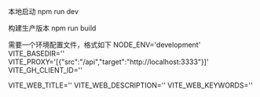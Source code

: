 本地启动
npm run dev

构建生产版本
npm run build

需要一个环境配置文件，格式如下
NODE_ENV='development'
VITE_BASEDIR=''
VITE_PROXY='[{"src":"/api","target":"http://localhost:3333"}]'
VITE_GH_CLIENT_ID=''

VITE_WEB_TITLE=''
VITE_WEB_DESCRIPTION=''
VITE_WEB_KEYWORDS=''

